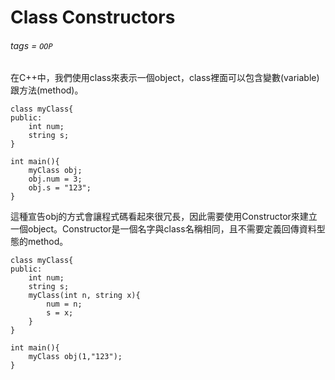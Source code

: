# Class Constructors
###### tags = `OOP`

在C++中，我們使用class來表示一個object，class裡面可以包含變數(variable)跟方法(method)。

```cpp=1
class myClass{
public:
    int num;
    string s;
}

int main(){
    myClass obj;
    obj.num = 3;
    obj.s = "123";
}
```

這種宣告obj的方式會讓程式碼看起來很冗長，因此需要使用Constructor來建立一個object。Constructor是一個名字與class名稱相同，且不需要定義回傳資料型態的method。

```cpp=1
class myClass{
public:
    int num;
    string s;
    myClass(int n, string x){
        num = n;
        s = x;
    }
}

int main(){
    myClass obj(1,"123");
}
```



